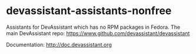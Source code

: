 devassistant-assistants-nonfree
===============================

Assistants for DevAssistant which has no RPM packages in Fedora.
The main DevAssistant repo: https://www.github.com/devassistant/devassistant

Documentation:
http://doc.devassistant.org
